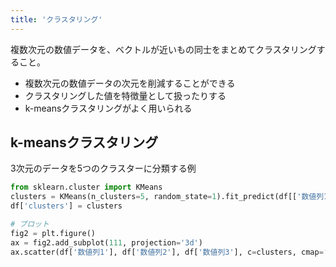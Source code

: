 ```yaml
---
title: 'クラスタリング'
---
```


複数次元の数値データを、ベクトルが近いもの同士をまとめてクラスタリングすること。

- 複数次元の数値データの次元を削減することができる
- クラスタリングした値を特徴量として扱ったりする
- k-meansクラスタリングがよく用いられる

## k-meansクラスタリング
3次元のデータを5つのクラスターに分類する例

```py
from sklearn.cluster import KMeans
clusters = KMeans(n_clusters=5, random_state=1).fit_predict(df[['数値列1','数値列2','数値列3']])
df['clusters'] = clusters

# プロット
fig2 = plt.figure()
ax = fig2.add_subplot(111, projection='3d')
ax.scatter(df['数値列1'], df['数値列2'], df['数値列3'], c=clusters, cmap='Spectral')
```
